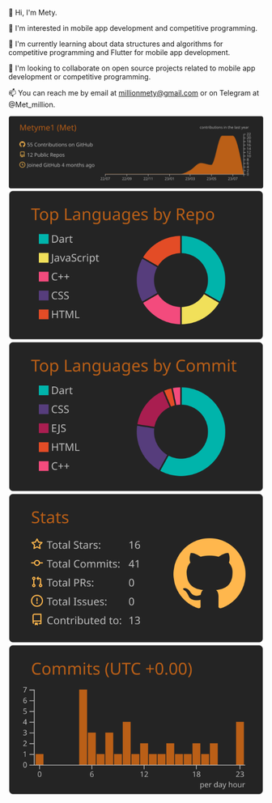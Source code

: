 
👋 Hi, I'm Mety.

👀 I'm interested in mobile app development and competitive programming.

🌱 I'm currently learning about data structures and algorithms for competitive programming and Flutter for mobile app development.

💞️ I'm looking to collaborate on open source projects related to mobile app development or competitive programming.

📫 You can reach me by email at millionmety@gmail.com or on Telegram at @Met_million.


[![](https://raw.githubusercontent.com/Metyme1/stat/master/profile-summary-card-output/darcula/0-profile-details.svg)](https://github.com/vn7n24fzkq/github-profile-summary-cards)
[![](https://raw.githubusercontent.com/Metyme1/stat/master/profile-summary-card-output/darcula/1-repos-per-language.svg)](https://github.com/vn7n24fzkq/github-profile-summary-cards) [![](https://raw.githubusercontent.com/Metyme1/stat/master/profile-summary-card-output/darcula/2-most-commit-language.svg)](https://github.com/vn7n24fzkq/github-profile-summary-cards)
[![](https://raw.githubusercontent.com/Metyme1/stat/master/profile-summary-card-output/darcula/3-stats.svg)](https://github.com/vn7n24fzkq/github-profile-summary-cards) [![](https://raw.githubusercontent.com/Metyme1/stat/master/profile-summary-card-output/darcula/4-productive-time.svg)](https://github.com/vn7n24fzkq/github-profile-summary-cards)
